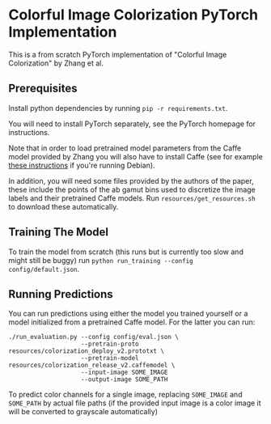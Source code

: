 # Colorful Image Colorization PyTorch Implementation

This is a from scratch PyTorch implementation of "Colorful Image Colorization"
by Zhang et al.

## Prerequisites

Install python dependencies by running `pip -r requirements.txt`.

You will need to install PyTorch separately, see the PyTorch homepage for
instructions.

Note that in order to load pretrained model parameters from the Caffe model
provided by Zhang you will also have to install Caffe (see for example [these
instructions]( http://caffe.berkeleyvision.org/install_apt_debian.html) if
you're running Debian).

In addition, you will need some files provided by the authors of the paper,
these include the points of the ab gamut bins used to discretize the image
labels and their pretrained Caffe models. Run `resources/get_resources.sh` to
download these automatically.

## Training The Model

To train the model from scratch (this runs but is currently too slow and might
still be buggy) run `python run_training --config config/default.json`.

## Running Predictions

You can run predictions using either the model you trained yourself or a model
initialized from a pretrained Caffe model. For the latter you can run:

```
./run_evaluation.py --config config/eval.json \
                    --pretrain-proto resources/colorization_deploy_v2.prototxt \
                    --pretrain-model resources/colorization_release_v2.caffemodel \
                    --input-image SOME_IMAGE
                    --output-image SOME_PATH
```

To predict color channels for a single image, replacing `SOME_IMAGE` and
`SOME_PATH` by actual file paths (if the provided input image is a color image
it will be converted to grayscale automatically)
